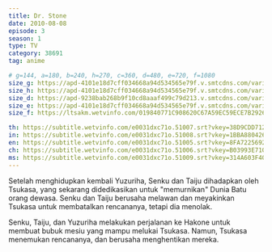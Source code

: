 ```yaml
---
title: Dr. Stone
date: 2010-08-08
episode: 3
season: 1
type: TV
category: 38691
tag: anime

# g=144, a=180, b=240, h=270, c=360, d=480, e=720, f=1080
size_g: https://apd-4101e18d7cff034668a94d534565e79f.v.smtcdns.com/varietyts.tc.qq.com/AB3AxfLLO2vU5kBreVvFThSFgdaBshRGuzmoAizlwkH4/5WaXdiNiAkA4gKg_OTa0VoCRiYnFOolkoR15xBBsBQ1ogXcLo1RAO9jWSMEnfKC7pNi-s47glB6SUysN9gx-2vvY8rNfeHrtsfugW4xav9tujwx8EN3PrWoYyb52qq44pACy-NHSnoXXEK0VeHi-5UFaIx1KcYAu/e0031dxc71o.321007.ts.m3u8
size_h: https://apd-4101e18d7cff034668a94d534565e79f.v.smtcdns.com/varietyts.tc.qq.com/Ah8PynlXGGZAUa9dsrmDnSOEKVAi0m9BUMCNk_c2TJVs/X4OVXHwA3a1WMdbnnZQunRhlYDvY4SIbsURYXJA3lEUj_klQpc57ib8-oS6T7XYDg9v6mfRUvcy0kpM8AvlrHtBrTUMJmJgMEjP13Eg5MFXT1PhzUjJnV4yf6mNIQntPMqvCX5l22X5cYuXcv276b2_bmxwgCKxI/e0031dxc71o.321001.ts.m3u8
size_d: https://apd-9238bab268b9f10cd8aaaf499c79d213.v.smtcdns.com/varietyts.tc.qq.com/AWP1_lOaJYj21Uhi_BrBMQgjl8AIpPjX-tUUztJT7rSY/ioTF6rwwOD9wbklnaKTgiEEIYkMfiWBs6QSl5r71xnfscNuKl60CMzmspnf23pFIQVthq2Wcps2aVMIFuLi4koq6-TVPsyaM3tKdSi6PsQliOjrxmoPYrqRqc1ySG-cTW2zBy-d8MgCinrrBI0zw4is9bH8IbIo-/e0031dxc71o.321002.ts.m3u8
size_e: https://apd-4101e18d7cff034668a94d534565e79f.v.smtcdns.com/varietyts.tc.qq.com/A760xX_nHmsk0vFJahtlgBJWP4EXy37uv-PF6UrkZnW4/6XciO6vgmzUxO6L0vNt1GxtYs6EDqzeynxHrbIcuIDyJWG6w5fc53UoHZGCePMbZ7KqGV4CNCa4fyJx15f4ftY_8P9tUK0KB_Zixtw6QGDRgQDRvsZiX_xhKKpu8FfDFzIR1XA0gwUQAKVmXBXzMsUALkzpwc-Aq/e0031dxc71o.321003.ts.m3u8
size_f: https://ltsakm.wetvinfo.com/019840771C908620C67A59EC59ECE7B29263DCFB62F3BBC020E29D90477375F3F54FA56C764B30CC8EB973240FF883B8BDE4799D8430BA4407A66F61CD976B387C/e0031dxc71o.321004.ts.m3u8

th: https://subtitle.wetvinfo.com/e0031dxc71o.51007.srt?vkey=38D9CDD712EBC48DCCFB5C7B9D2E4F964A2849A54F8AB5D8517690B0F10016E2EABA58F5471187BCBB2E47D68AA9F80FA00039C7F3FFE3336C52E4CB780ACF8122DDCDBB9F03560B3F779E8128B7B528303C1EC38149F966DBE2674EB84FD280E2C83B7445C969A97CE9F1944571680C
in: https://subtitle.wetvinfo.com/e0031dxc71o.51008.srt?vkey=1BBA880426610F9FB0EBE6D5D38E314E3DC8A632977189F967E924B5D7064D70BFA86840954D6DEA42BFE9E419BE1A584C32A7D444EA79BC59098C138DE3520750D4DFB7022BBC850DF9F70F8FD721BFA76CE8D021F8D1930387D3AFDD35FAC0EE371C2AE0A34F57A36C1B7BDBED5AD2
en: https://subtitle.wetvinfo.com/e0031dxc71o.51005.srt?vkey=8FA7225692BB7A918934B3DD36A9C00F84FFD36EE6FD925E3441D704556B76E3EDB8A0705A9B77DDF3A68BA3228344864F95900C4126123CB4B098990C91EC39D6F6D12982638FE96C682E4C693133D37448D71DCFAD492878D7D277B2F554C73E0D2F8BB7CAD1FEAB01359A2CCFCAE2
ch: https://subtitle.wetvinfo.com/e0031dxc71o.51006.srt?vkey=B03993E71009CE4FABB5182844192EF0E1F00738322319A91B9BEC8AFADA6F3386A55FF01A7CD0D156E9A48FB744530A2D31197B687BF689914C85515BAE2E5E00353CE4FC63F4D8C39E792922866B581C3EFAA0F066FC3C18495E263DF420E21BB12292B632C9A7DAC7DBA8F4A73557
ms: https://subtitle.wetvinfo.com/e0031dxc71o.51009.srt?vkey=314A603F408129DD49FA84855B347E0CE761A23829E7F485C883C63EE5107F7887C11242CEB92E2211D207C45103269FC44AD313E34C7BC4F19AA7A0302F936ED2C7A7E124955A86B239A1AE191742E9C04088938533DB321946F17792F3B511F477E3DF519581D9D6F82C467D1CB870
---
```

Setelah menghidupkan kembali Yuzuriha, Senku dan Taiju dihadapkan oleh Tsukasa, yang sekarang didedikasikan untuk "memurnikan" Dunia Batu orang dewasa. Senku dan Taiju berusaha melawan dan meyakinkan Tsukasa untuk membatalkan rencananya, tetapi dia menolak.

Senku, Taiju, dan Yuzuriha melakukan perjalanan ke Hakone untuk membuat bubuk mesiu yang mampu melukai Tsukasa. Namun, Tsukasa menemukan rencananya, dan berusaha menghentikan mereka.
